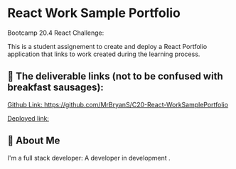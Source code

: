 
# React Work Sample Portfolio


Bootcamp 20.4 React Challenge:  

This is a student assignement to create and deploy a React Portfolio application that links to work created during the learning process.






## 🔗 The deliverable links (not to be confused with breakfast sausages):

[Github Link: https://github.com/MrBryanS/C20-React-WorkSamplePortfolio  ](https://github.com/MrBryanS/C20-React-WorkSamplePortfolio)

[Deployed link: 
]()


## 🚀 About Me
I'm a full stack developer: A developer in development
.

